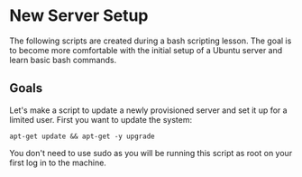 # New Server Setup

The following scripts are created during a bash scripting lesson.  The goal is to become more comfortable with the initial setup of a Ubuntu server and learn basic bash commands.

## Goals

Let's make a script to update a newly provisioned server and set it up for a limited user.  First you want to update the system:

`apt-get update && apt-get -y upgrade`

You don't need to use sudo as you will be running this script as root on your first log in to the machine.
